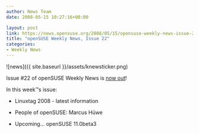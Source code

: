 ```yaml
---
author: News Team
date: 2008-05-15 10:27:16+00:00

layout: post
link: https://news.opensuse.org/2008/05/15/opensuse-weekly-news-issue-22/
title: "openSUSE Weekly News, Issue 22"
categories:
- Weekly News
---
```



![news]({{ site.baseurl }}/assets/knewsticker.png)

Issue #22 of openSUSE Weekly News is [now out](http://en.opensuse.org/OpenSUSE_Weekly_News/22)!

In this week™s issue:



	
  * Linuxtag 2008 - latest information

	
  * People of openSUSE: Marcus Hüwe

	
  * Upcoming... openSUSE 11.0beta3

		
